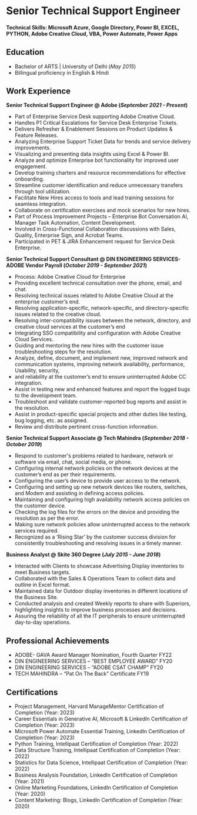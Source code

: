 # Senior Technical Support Engineer

#### Technical Skills: Microsoft Azure, Google Directory, Power BI, EXCEL, PYTHON, Adobe Creative Cloud, VBA, Power Automate, Power Apps 

## Education						       			        		
- Bachelor of ARTS | University of Delhi (_May 2015_)
- Billingual proficiency in English & Hindi

## Work Experience
**Senior Technical Support Engineer @ Adobe (_September 2021 - Present_)**
- Part of Enterprise Service Desk supporting Adobe Creative Cloud. 
- Handles P1 Critical Escalations for Service Desk Enterprise Tickets. 
- Delivers Refresher & Enablement Sessions on Product Updates & Feature Releases. 
- Analyzing Enterprise Support Ticket Data for trends and service delivery improvements. 
- Visualizing and presenting data insights using Excel & Power BI. 
- Analyze and optimize Enterprise bot functionality for improved user engagement. 
- Develop training charters and resource recommendations for effective onboarding. 
- Streamline customer identification and reduce unnecessary transfers through tool utilization. 
- Facilitate New Hires access to tools and lead training sessions for seamless integration. 
- Collaborate on certification exercises and mock scenarios for new hires. 
- Part of Process Improvement Projects – Enterprise Bot Conversation AI, Manager Task Automation, Content Development. 
- Involved in Cross-Functional Collaboration discussions with Sales, Quality, Enterprise Sign, and Acrobat Teams. 
- Participated in PET & JIRA Enhancement request for Service Desk Enterprise. 

**Senior Technical Support Consultant  @ DIN ENGINEERING SERVICES- ADOBE Vendor Payroll (_October 2019 - September 2021_)**
- Process: Adobe Creative Cloud for Enterprise  
- Providing excellent technical consultation over the phone, email, and chat. 
- Resolving technical issues related to Adobe Creative Cloud at the enterprise customer’s end. 
- Resolving application-specific, network-specific, and directory-specific issues related to the creative cloud. 
- Resolving inter-compatibility issues between the network, directory, and creative cloud services at the customer’s end 
- Integrating SSO compatibility and configuration with Adobe Creative Cloud Services. 
- Guiding and mentoring the new hires with the customer issue troubleshooting steps for the resolution. 
- Analyze, define, document, and implement new, improved network and communication systems, improving network availability, performance, Usability, security, 
- and reliability at the customer’s end to ensure uninterrupted Adobe CC integration. 
- Assist in testing new and enhanced features and report the logged bugs to the development team. 
- Troubleshoot and validate customer-reported bug reports and assist in the resolution. 
- Assist in product-specific special projects and other duties like testing, bug logging, etc. as assigned. 
- Review and distribute pertinent cross-function information. 

**Senior Technical Support Associate  @ Tech Mahindra (_September 2018 - October 2019_)**
- Respond to customer's problems related to hardware, network or software via email, chat, social media, or phone. 
- Configuring internal network policies on the network devices at the customer’s end as per their requirements. 
- Configuring the user’s device to provide user access to the network. 
- Configuring and setting up new network devices like routers, switches, and Modem and assisting in defining access policies. 
- Maintaining and configuring high availability network access policies on the customer device. 
- Checking the log files for the errors on the device and providing the resolution as per the error. 
- Making sure network policies allow uninterrupted access to the network services required. 
- Recognized as a ‘Rising Star’ by the customer success division for consistently troubleshooting and resolving issues in a timely manner. 

**Business Analyst  @ Skite 360 Degree (_July 2015 - June 2018_)**
- Interacted with Clients to showcase Advertising Display inventories to meet Business targets. 
- Collaborated with the Sales & Operations Team to collect data and outline in Excel format. 
- Maintained data for Outdoor display inventories in different locations of the Business Site. 
- Conducted analysis and created Weekly reports to share with Superiors, highlighting insights to improve business processes and decisions. 
- Assuring the reliability of all the IT peripherals to ensure uninterrupted day-to-day operations. 

## Professional Achievements
- ADOBE- GAVA Award Manager Nomination, Fourth Quarter FY22 
- DIN ENGINEERING SERVICES – “BEST EMPLOYEE AWARD” FY20 
- DIN ENGINEERING SERVICES – “ADOBE CSAT CHAMP” FY20 
- TECH MAHINDRA – “Pat On The Back” Certificate FY19 

## Certifications
- Project Management, Harvard ManageMentor Certification of Completion (Year: 2023)  
- Career Essentials in Generative AI, Microsoft & LinkedIn Certification of Completion (Year: 2023)  
- Microsoft Power Automate Essential Training, LinkedIn Certification of Completion (Year: 2023)  
- Python Training, Intellipaat Certification of Completion (Year: 2022) 
- Data Structure Training, Intellipaat Certification of Completion (Year: 2022)
- Statistics for Data Science, Intellipaat Certification of Completion (Year: 2022) 
- Business Analysis Foundation, LinkedIn Certification of Completion (Year: 2021)    
- Online Marketing Foundations, LinkedIn Certification of Completion (Year: 2020) 
- Content Marketing: Blogs, LinkedIn Certification of Completion (Year: 2020) 


